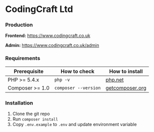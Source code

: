 # CodingCraft Ltd

### Production

**Frontend:** <https://www.codingcraft.co.uk>

**Admin:** <https://www.codingcraft.co.uk/admin>

### Requirements

| Prerequisite    | How to check | How to install
| --------------- | ------------ | ------------- |
| PHP >= 5.4.x    | `php -v`     | [php.net](http://php.net/manual/en/install.php) |
| Composer >= 1.0        | `composer --version` | [getcomposer.org](https://getcomposer.org/doc/00-intro.md#installation-linux-unix-osx) |

### Installation

1. Clone the git repo
2. Run `composer install`
3. Copy `.env.example` to `.env` and update environment variable